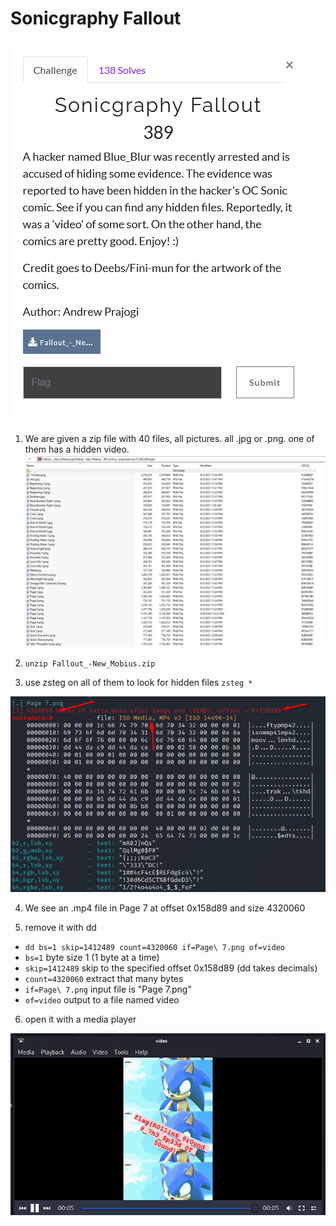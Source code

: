 # Sonicgraphy Fallout

![](question.png)

1) We are given a zip file with 40 files, all pictures. all .jpg or .png. one of them has a hidden video.
![](files.png)

2) `unzip Fallout_-New_Mobius.zip`

3) use zsteg on all of them to look for hidden files `zsteg *`

![](zsteg.png)

4) We see an .mp4 file in Page 7 at offset 0x158d89 and size 4320060

5) remove it with dd
 - `dd bs=1 skip=1412489 count=4320060 if=Page\ 7.png of=video`
  - `bs=1` byte size 1 (1 byte at a time)
  - `skip=1412489` skip to the specified offset 0x158d89 (dd takes decimals)
  - `count=4320060` extract that many bytes
  - `if=Page\ 7.png` input file is "Page 7.png"
  - `of=video` output to a file named video

6) open it with a media player

![](sanic.gif)
